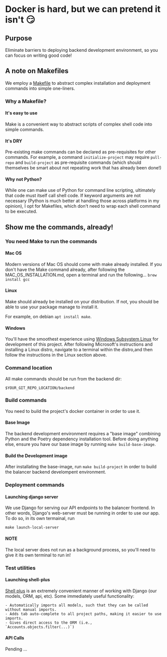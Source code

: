 # Docker is hard, but we can pretend it isn't 😏

## Purpose

Eliminate barriers to deploying backend development environment, so you can focus on writing good code!

## A note on Makefiles

We employ a [Makefile](../Makefile) to abstract complex installation and deployment commands into simple one-liners.

### Why a Makefile?

#### It's easy to use

Make is a convenient way to abstract scripts of complex shell code into simple commands.

#### It's DRY

Pre-existing make commands can be declared as pre-requisites for other commands. For example,
a command `initialize-project` may require `pull-repo` and `build-project` as pre-requisite commands (which should themselves be smart about not repeating work that has already been done!)

#### Why not Python?

While one can make use of Python for command line scripting, ultimately that code must itself call shell code. If keyword arguments are not necessary (Python is much better at handling those across platforms in my opinion), I opt for Makefiles, which don't need to wrap each shell command to be executed.

## Show me the commands, already!

### You need Make to run the commands

#### Mac OS

Modern versions of Mac OS should come with make already installed. If you don't have the Make command already, after following the MAC_OS_INSTALLATION.md, open a terminal and run the following...
`brew install gcc`

#### Linux

Make should already be installed on your distribution. If not, you should be able to use your package manage to install it.

For example, on debian
`apt install make`.

#### Windows

You'll have the smoothest experience using [Windows Subsystem Linux](https://learn.microsoft.com/en-us/windows/wsl/install) for development of this project. After following Microsoft's instructions and installing a Linux distro, navigate to a terminal within the distro,and then follow the instructions in the Linux section above.

### Command location

All make commands should be run from the backend dir:

```
$YOUR_GIT_REPO_LOCATION/backend
```

### Build commands

You need to build the project's docker container in order to use it.

#### Base Image

The backend development environment requires a "base image" combining Python and the Poetry dependency installation tool. Before doing anything else, ensure you have our base image by running
`make build-base-image`.

#### Build the Development image

After installating the base-image, run
`make build-project`
in order to build the balancer backend develompent environment.

### Deployment commands

#### Launching django server

We use Django for serving our API endpoints to the balancer frontend. In other words, Django's web-server must be running in order to use our app. To do so, in its own termainal, run

```
make launch-local-server
```

#### NOTE

The local server does not run as a background process, so you'll need to give it its own terminal to run in!

### Test utilities

#### Launching shell-plus

[Shell plus](https://django-extensions.readthedocs.io/en/latest/shell_plus.html) is an extremely convenient manner of working with Django (our models, ORM, api, etc). Some immediately useful functionality:

    - Automatically imports all models, such that they can be called without manual imports.
    - Adds tab auto-complete to all project paths, making it easier to use imports.
    - Gives direct access to the ORM (i.e., `Accounts.objects.filter(...)`)

#### API Calls

Pending ...
